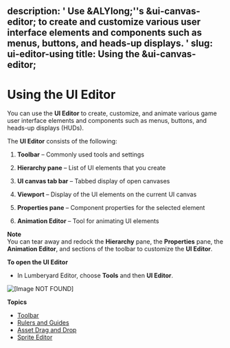 description: ' Use &ALYlong;''s &ui-canvas-editor; to create and customize various
  user interface elements and components such as menus, buttons, and heads-up displays. '
slug: ui-editor-using
title: Using the &ui-canvas-editor;
---
# Using the UI Editor<a name="ui-editor-using"></a>

You can use the **UI Editor** to create, customize, and animate various game user interface elements and components such as menus, buttons, and heads\-up displays \(HUDs\)\.

The **UI Editor** consists of the following:

1. **Toolbar** – Commonly used tools and settings

1. **Hierarchy pane** – List of UI elements that you create

1. **UI canvas tab bar** – Tabbed display of open canvases

1. **Viewport** – Display of the UI elements on the current UI canvas

1. **Properties pane** – Component properties for the selected element

1. **Animation Editor** – Tool for animating UI elements

**Note**  
You can tear away and redock the **Hierarchy** pane, the **Properties** pane, the **Animation Editor**, and sections of the toolbar to customize the **UI Editor**\.

**To open the UI Editor**
+ In Lumberyard Editor, choose **Tools** and then **UI Editor**\.

![\[Image NOT FOUND\]](/images/userguide/game_ui_editor/ui-editor-using1.png)

**Topics**
+ [Toolbar](ui-editor-toolbar.md)
+ [Rulers and Guides](ui-editor-rulers-guides.md)
+ [Asset Drag and Drop](ui-editor-asset-drag-and-drop.md)
+ [Sprite Editor](ui-editor-sprite-editor.md)
